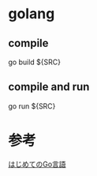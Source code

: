 # golang

## compile

go build ${SRC}

## compile and run

go run ${SRC}

# 参考
[はじめてのGo言語](https://www.kohgakusha.co.jp/books/detail/978-4-7775-1559-2)
